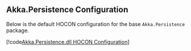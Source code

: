## Akka.Persistence Configuration
Below is the default HOCON configuration for the base `Akka.Persistence` package.

[!code[Akka.Persistence.dll HOCON Configuration](../../../src/core/Akka.Persistence/persistence.conf)]